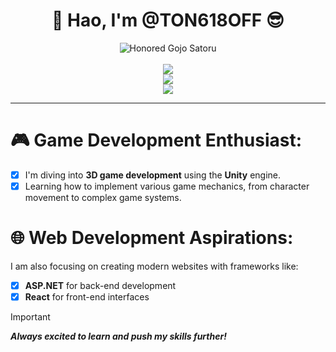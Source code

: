 <div align="center"> 
  <h1>👋 Hao, I'm @TON618OFF 😎</h1>
</div>

<!--- Гифка --->
<div align="center">
  <picture>
    <img alt="Honored Gojo Satoru" src="https://media1.tenor.com/m/8UntVSgyu6QAAAAC/gojo-satoru-satoru-gojo.gif">
  </picture>
</div>

<br>

<!--- Карточки со статистикой профиля --->
<div align="center">
  <img src="https://github-readme-stats.vercel.app/api?username=TON618OFF&show_icons=true&theme=midnight-purple&border_radius=25&border_color=2E1A47&number_format=short"> <!--- Общая статистика профиля --->
  <br>
  <img src="https://streak-stats.demolab.com?user=TON618OFF&theme=midnight-purple&border_radius=25&date_format=j%20M%5B%20Y%5D&border=2E1A47"> <!--- Contribution Streaks --->
  <br>
  <img src="https://github-readme-stats.vercel.app/api/top-langs/?username=TON618OFF&theme=midnight-purple&size_weight=0.5&count_weight=0.5&layout=compact&border_radius=25&border_color=2E1A47"> <!--- Самые используемые ЯП --->
</div>


---

<!--- Пояснение к 3D разработке --->
🎮 Game Development Enthusiast:
===
- [x] I'm diving into **3D game development** using the **Unity** engine.
- [x] Learning how to implement various game mechanics, from character movement to complex game systems.

<!--- Пояснение к WEB разработке --->
🌐 Web Development Aspirations:
===
I am also focusing on creating modern websites with frameworks like:
  - [x] **ASP.NET** for back-end development
  - [x] **React** for front-end interfaces

> [!IMPORTANT]
> ***Always excited to learn and push my skills further!***
